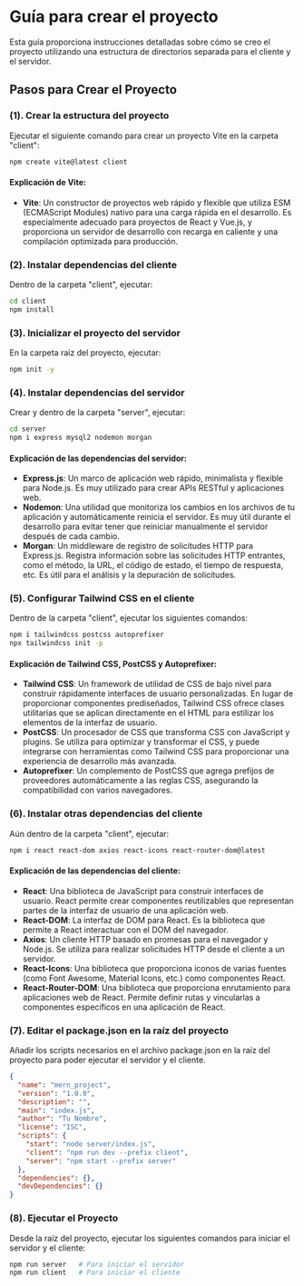 # Guía para crear el proyecto
Esta guía proporciona instrucciones detalladas sobre cómo se creo el proyecto utilizando una estructura de directorios separada para el cliente y el servidor.

## Pasos para Crear el Proyecto
### (1). Crear la estructura del proyecto
Ejecutar el siguiente comando para crear un proyecto Vite en la carpeta "client":
```bash
npm create vite@latest client
```

#### Explicación de Vite:
- **Vite**: Un constructor de proyectos web rápido y flexible que utiliza ESM (ECMAScript Modules) nativo para una carga rápida en el desarrollo. Es especialmente adecuado para proyectos de React y Vue.js, y proporciona un servidor de desarrollo con recarga en caliente y una compilación optimizada para producción.

### (2). Instalar dependencias del cliente
Dentro de la carpeta "client", ejecutar:
```bash
cd client
npm install
```

### (3). Inicializar el proyecto del servidor
En la carpeta raíz del proyecto, ejecutar:
```bash
npm init -y
```

### (4). Instalar dependencias del servidor
Crear y dentro de la carpeta "server", ejecutar:
```bash
cd server
npm i express mysql2 nodemon morgan
```

#### Explicación de las dependencias del servidor:

- **Express.js**: Un marco de aplicación web rápido, minimalista y flexible para Node.js. Es muy utilizado para crear APIs RESTful y aplicaciones web.
- **Nodemon**: Una utilidad que monitoriza los cambios en los archivos de tu aplicación y automáticamente reinicia el servidor. Es muy útil durante el desarrollo para evitar tener que reiniciar manualmente el servidor después de cada cambio.
- **Morgan**: Un middleware de registro de solicitudes HTTP para Express.js. Registra información sobre las solicitudes HTTP entrantes, como el método, la URL, el código de estado, el tiempo de respuesta, etc. Es útil para el análisis y la depuración de solicitudes.

### (5). Configurar Tailwind CSS en el cliente
Dentro de la carpeta "client", ejecutar los siguientes comandos:
```bash
npm i tailwindcss postcss autoprefixer
npx tailwindcss init -p
```
#### Explicación de Tailwind CSS, PostCSS y Autoprefixer:
- **Tailwind CSS**: Un framework de utilidad de CSS de bajo nivel para construir rápidamente interfaces de usuario personalizadas. En lugar de proporcionar componentes prediseñados, Tailwind CSS ofrece clases utilitarias que se aplican directamente en el HTML para estilizar los elementos de la interfaz de usuario.
- **PostCSS**: Un procesador de CSS que transforma CSS con JavaScript y plugins. Se utiliza para optimizar y transformar el CSS, y puede integrarse con herramientas como Tailwind CSS para proporcionar una experiencia de desarrollo más avanzada.
- **Autoprefixer**: Un complemento de PostCSS que agrega prefijos de proveedores automáticamente a las reglas CSS, asegurando la compatibilidad con varios navegadores.

### (6). Instalar otras dependencias del cliente
Aún dentro de la carpeta "client", ejecutar:
```bash
npm i react react-dom axios react-icons react-router-dom@latest
```

#### Explicación de las dependencias del cliente:
- **React**: Una biblioteca de JavaScript para construir interfaces de usuario. React permite crear componentes reutilizables que representan partes de la interfaz de usuario de una aplicación web.
- **React-DOM**: La interfaz de DOM para React. Es la biblioteca que permite a React interactuar con el DOM del navegador.
- **Axios**: Un cliente HTTP basado en promesas para el navegador y Node.js. Se utiliza para realizar solicitudes HTTP desde el cliente a un servidor.
- **React-Icons**: Una biblioteca que proporciona iconos de varias fuentes (como Font Awesome, Material Icons, etc.) como componentes React.
- **React-Router-DOM**: Una biblioteca que proporciona enrutamiento para aplicaciones web de React. Permite definir rutas y vincularlas a componentes específicos en una aplicación de React.

### (7). Editar el package.json en la raíz del proyecto
Añadir los scripts necesarios en el archivo package.json en la raíz del proyecto para poder ejecutar el servidor y el cliente.
```json
{
  "name": "mern_project",
  "version": "1.0.0",
  "description": "",
  "main": "index.js",
  "author": "Tu Nombre",
  "license": "ISC",
  "scripts": {
    "start": "node server/index.js",
    "client": "npm run dev --prefix client",
    "server": "npm start --prefix server"
  },
  "dependencies": {},
  "devDependencies": {}
}
```

### (8). Ejecutar el Proyecto
Desde la raíz del proyecto, ejecutar los siguientes comandos para iniciar el servidor y el cliente:
```bash
npm run server   # Para iniciar el servidor
npm run client   # Para iniciar el cliente
```